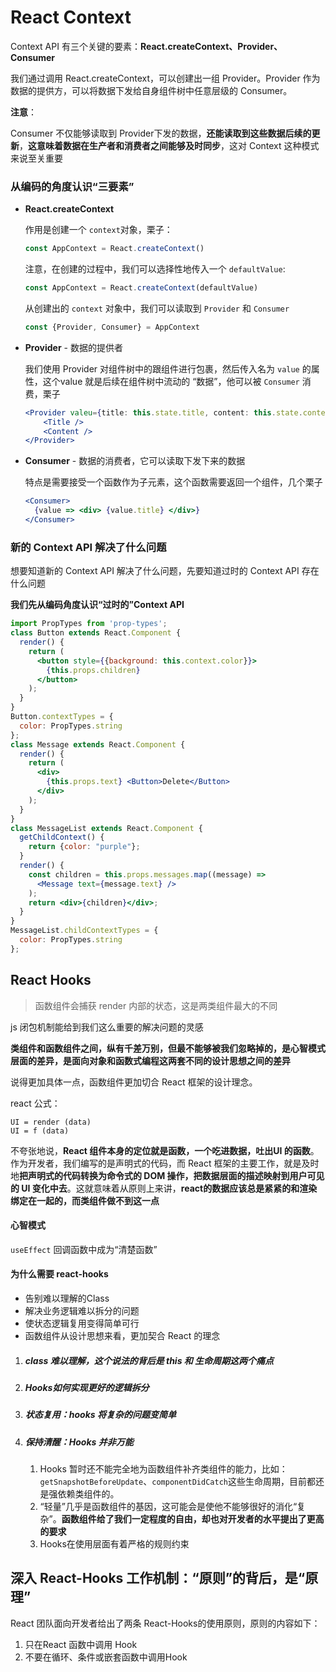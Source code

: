 # React Context



Context API 有三个关键的要素：**React.createContext、Provider、Consumer**

我们通过调用 React.createContext，可以创建出一组 Provider。Provider 作为数据的提供方，可以将数据下发给自身组件树中任意层级的 Consumer。

**注意**：

Consumer 不仅能够读取到 Provider下发的数据，**还能读取到这些数据后续的更新**，**这意味着数据在生产者和消费者之间能够及时同步**，这对 Context 这种模式来说至关重要



### 从编码的角度认识“三要素”

+ **React.createContext**

  作用是创建一个 `context`对象，栗子：

  ```js
  const AppContext = React.createContext()
  ```

  注意，在创建的过程中，我们可以选择性地传入一个 `defaultValue`:

  ```js
  const AppContext = React.createContext(defaultValue)
  ```

  从创建出的 `context` 对象中，我们可以读取到 `Provider` 和 `Consumer`

  ```js
  const {Provider, Consumer} = AppContext
  ```

+ **Provider**  -  数据的提供者

  我们使用 Provider 对组件树中的跟组件进行包裹，然后传入名为 `value`  的属性，这个value 就是后续在组件树中流动的 “数据”，他可以被 `Consumer` 消费，栗子

  ```jsx
  <Provider valeu={title: this.state.title, content: this.state.content}>
      <Title />
      <Content />
  </Provider>
  ```

+ **Consumer**  - 数据的消费者，它可以读取下发下来的数据

  特点是需要接受一个函数作为子元素，这个函数需要返回一个组件，几个栗子

  ```jsx
  <Consumer>
  	{value => <div> {value.title} </div>}
  </Consumer>
  ```

  



### 新的 Context API  解决了什么问题

想要知道新的 Context API 解决了什么问题，先要知道过时的 Context API 存在什么问题

**我们先从编码角度认识“过时的”Context API**

```jsx
import PropTypes from 'prop-types';
class Button extends React.Component {
  render() {
    return (
      <button style={{background: this.context.color}}>
        {this.props.children}
      </button>
    );
  }
}
Button.contextTypes = {
  color: PropTypes.string
};
class Message extends React.Component {
  render() {
    return (
      <div>
        {this.props.text} <Button>Delete</Button>
      </div>
    );
  }
}
class MessageList extends React.Component {
  getChildContext() {
    return {color: "purple"};
  }
  render() {
    const children = this.props.messages.map((message) =>
      <Message text={message.text} />
    );
    return <div>{children}</div>;
  }
}
MessageList.childContextTypes = {
  color: PropTypes.string
};
```







## React Hooks

> 函数组件会捕获 render 内部的状态，这是两类组件最大的不同

js 闭包机制能给到我们这么重要的解决问题的灵感

**类组件和函数组件之间，纵有千差万别，但最不能够被我们忽略掉的，是心智模式层面的差异，是面向对象和函数式编程这两套不同的设计思想之间的差异**

说得更加具体一点，函数组件更加切合 React 框架的设计理念。

react 公式：

```
UI = render (data)
UI = f (data)
```

不夸张地说，**React 组件本身的定位就是函数，一个吃进数据，吐出UI 的函数**。作为开发者，我们编写的是声明式的代码，而 React 框架的主要工作，就是及时地**把声明式的代码转换为命令式的 DOM 操作，把数据层面的描述映射到用户可见的 UI 变化中去**。这就意味着从原则上来讲，**react的数据应该总是紧紧的和渲染绑定在一起的，而类组件做不到这一点**







#### 心智模式



`useEffect` 回调函数中成为“清楚函数”







#### 为什么需要 react-hooks

+ 告别难以理解的Class
+ 解决业务逻辑难以拆分的问题
+ 使状态逻辑复用变得简单可行
+ 函数组件从设计思想来看，更加契合 React 的理念



1. #####  class 难以理解，这个说法的背后是 this 和 生命周期这两个痛点

2. ##### Hooks如何实现更好的逻辑拆分

3. ##### 状态复用：hooks 将复杂的问题变简单

4. ##### 保持清醒：Hooks 并非万能

   1. Hooks 暂时还不能完全地为函数组件补齐类组件的能力，比如：`getSnapshotBeforeUpdate`、`componentDidCatch`这些生命周期，目前都还是强依赖类组件的。
   2. “轻量”几乎是函数组件的基因，这可能会是使他不能够很好的消化“复杂”。**函数组件给了我们一定程度的自由，却也对开发者的水平提出了更高的要求**
   3. Hooks在使用层面有着严格的规则约束





## 深入 React-Hooks 工作机制：“原则”的背后，是“原理”

React 团队面向开发者给出了两条 React-Hooks的使用原则，原则的内容如下：

1. 只在React 函数中调用 Hook
2. 不要在循环、条件或嵌套函数中调用Hook

